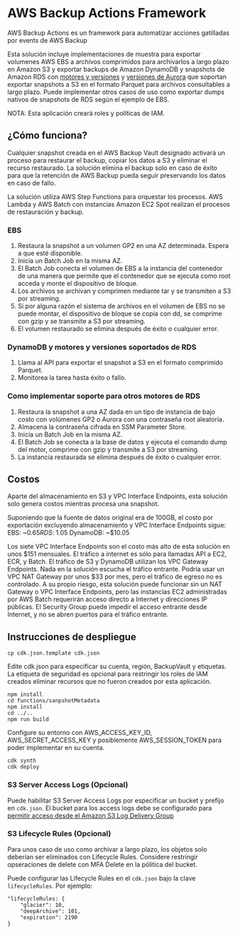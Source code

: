 # AWS Backup Actions Framework

AWS Backup Actions es un framework para automatizar acciones gatilladas por events de AWS Backup

Esta solución incluye implementaciones de muestra para exportar volumenes AWS EBS a archivos comprimidos para archivarlos a largo plazo en Amazon S3 y exportar backups de Amazon DynamoDB y snapshots de Amazon RDS con [motores y versiones][1] y [versiones de Aurora][2] que soportan exportar snapshots a S3 en el formato Parquet para archivos consultables a largo plazo. Puede implementar otros casos de uso como exportar dumps nativos de snapshots de RDS según el ejemplo de EBS.

NOTA: Esta aplicación creará roles y políticas de IAM.

## ¿Cómo funciona?
Cualquier snapshot creada en el AWS Backup Vault designado activará un proceso para restaurar el backup, copiar los datos a
S3 y eliminar el recurso restaurado. La solución elimina el backup solo en caso de éxito para que la retención de AWS Backup pueda seguir preservando los datos en caso de fallo.

La solución utiliza AWS Step Functions para orquestar los procesos. AWS Lambda y AWS Batch con instancias Amazon EC2 Spot realizan el
procesos de restauración y backup.

### EBS
1. Restaura la snapshot a un volumen GP2 en una AZ determinada. Espera a que esté disponible.
2. Inicia un Batch Job en la misma AZ.
3. El Batch Job conecta el volumen de EBS a la instancia del contenedor de una manera que permite que el contenedor que se ejecuta como root acceda y monte el dispositivo de bloque.
4. Los archivos se archivan y comprimen mediante tar y se transmiten a S3 por streaming.
5. Si por alguna razón el sistema de archivos en el volumen de EBS no se puede montar, el dispositivo de bloque se copia con dd, se comprime con gzip y se transmite a S3 por streaming.
6. El volumen restaurado se elimina después de éxito o cualquier error.

### DynamoDB y motores y versiones soportados de RDS 
1. Llama al API para exportar el snapshot a S3 en el formato comprimido Parquet.
2. Monitorea la tarea hasta éxito o fallo.

### Como implementar soporte para otros motores de RDS
1. Restaura la snapshot a una AZ dada en un tipo de instancia de bajo costo con volúmenes GP2 o Aurora con una contraseña root aleatoria.
2. Almacena la contraseña cifrada en SSM Parameter Store.
3. Inicia un Batch Job en la misma AZ.
4. El Batch Job se conecta a la base de datos y ejecuta el comando dump del motor, comprime con gzip y transmite a S3 por streaming.
5. La instancia restaurada se elimina después de éxito o cualquier error.

## Costos
Aparte del almacenamiento en S3 y VPC Interface Endpoints, esta solución solo genera costos mientras procesa una snapshot.

Suponiendo que la fuente de datos original era de 100GB, el costo por exportación excluyendo almacenamiento y VPC Interface Endpoints sigue:
EBS: ~$0.65
RDS: ~$1.05
DynamoDB: ~$10.05

Los siete VPC Interface Endpoints son el costo más alto de esta solución en unos $151 mensuales. El tráfico a internet es sólo para llamadas API a EC2, ECR, y Batch. El tráfico de S3 y DynamoDB utilizan los VPC Gateway Endpoints. Nada en la solución escucha el tráfico entrante. Podría usar un VPC NAT Gateway por unos $33 por mes, pero el tráfico de egreso no es controlado. A su propio riesgo, esta solución puede funcionar sin un NAT Gateway o VPC Interface Endpoints, pero las instancias EC2 administradas por AWS Batch requerirán acceso directo a Internet y direcciones IP públicas. El Security Group puede impedir el acceso entrante desde Internet, y no se abren puertos para el tráfico entrante.

## Instrucciones de despliegue
```
cp cdk.json.template cdk.json
``` 

Edite cdk.json para especificar su cuenta, región, BackupVault y etiquetas. La etiqueta de seguridad es opcional para
restringir los roles de IAM creados eliminar recursos que no fueron creados por esta aplicación.

```
npm install
cd functions/sanpshotMetadata
npm install
cd ../..
npm run build
```

Configure su entorno con AWS_ACCESS_KEY_ID, AWS_SECRET_ACCESS_KEY y posiblemente AWS_SESSION_TOKEN para poder
implementar en su cuenta.

```
cdk synth
cdk deploy
```

### S3 Server Access Logs (Opcional)
Puede habilitar S3 Server Access Logs por especificar un bucket y prefijo en `cdk.json`. El bucket para los access logs debe se configurado para [permitir acceso desde el Amazon S3 Log Delivery Group][3]

### S3 Lifecycle Rules (Opcional)
Para unos caso de uso como archivar a largo plazo, los objetos solo deberían ser eliminados con Lifecycle Rules. Considere restringir opseraciones de delete con MFA Delete en la pólitica del bucket.

Puede configurar las Lifecycle Rules en el `cdk.json` bajo la clave `lifecycleRules`. Por ejemplo:

```
"lifecycleRules: {
    "glacier": 10,
    "deepArchive": 101,
    "expiration": 2190
}
```

[1]: https://docs.aws.amazon.com/AmazonRDS/latest/UserGuide/USER_ExportSnapshot.html
[2]: https://docs.aws.amazon.com/AmazonRDS/latest/AuroraUserGuide/USER_ExportSnapshot.html
[3]: https://docs.aws.amazon.com/AmazonS3/latest/userguide/enable-server-access-logging.html#grant-log-delivery-permissions-general
